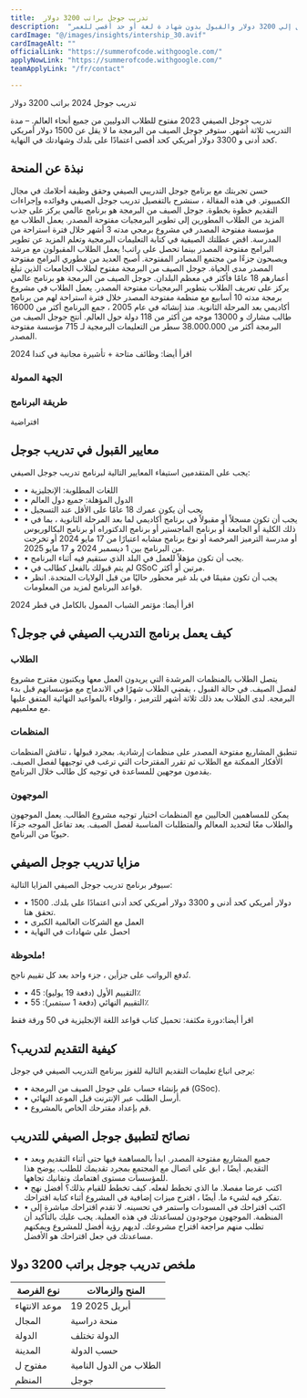 ```yaml
---
title:  تدريب جوجل براتب 3200 دولار 
description:  "تدريب ممول بالكامل من جوجل للطلاب من كل البلاد براتب يصل إلي 3200 دولار والقبول بدون شهاد ة لغة أو حد أقصي للعمر" 
cardImage: "@/images/insights/intership_30.avif" 
cardImageAlt: "" 
officialLink: "https://summerofcode.withgoogle.com/" 
applyNowLink: "https://summerofcode.withgoogle.com/" 
teamApplyLink: "/fr/contact"

---
```


تدريب جوجل 2024 براتب 3200 دولار

تدريب جوجل الصيفي 2023 مفتوح للطلاب الدوليين من جميع أنحاء العالم. – مدة التدريب ثلاثة أشهر. ستوفر جوجل الصيف من البرمجة ما لا يقل عن 1500 دولار أمريكي كحد أدنى و 3300 دولار أمريكي كحد أقصى اعتمادًا على بلدك وشهادتك في النهاية.

## نبذة عن المنحة

حسن تجربتك مع برنامج جوجل التدريبي الصيفي وحقق وظيفة أحلامك في مجال الكمبيوتر. في هذه المقالة ، سنشرح بالتفصيل تدريب جوجل الصيفي وفوائده وإجراءات التقديم خطوة بخطوة. جوجل الصيف من البرمجة هو برنامج عالمي يركز على جذب المزيد من الطلاب المطورين إلى تطوير البرمجيات مفتوحة المصدر. يعمل الطلاب مع مؤسسة مفتوحة المصدر في مشروع برمجي مدته 3 أشهر خلال فترة استراحة من المدرسة. اقض عطلتك الصيفية في كتابة التعليمات البرمجية وتعلم المزيد عن تطوير البرامج مفتوحة المصدر بينما تحصل على راتب! يعمل الطلاب المقبولون مع مرشد ويصبحون جزءًا من مجتمع المصادر المفتوحة. أصبح العديد من مطوري البرامج مفتوحة المصدر مدى الحياة. جوجل الصيف من البرمجة مفتوح لطلاب الجامعات الذين تبلغ أعمارهم 18 عامًا فأكثر في معظم البلدان. جوجل الصيف من البرمجة هو برنامج عالمي يركز على تعريف الطلاب بتطوير البرمجيات مفتوحة المصدر. يعمل الطلاب في مشروع برمجة مدته 10 أسابيع مع منظمة مفتوحة المصدر خلال فترة استراحة لهم من برنامج أكاديمي بعد المرحلة الثانوية. منذ إنشائه في عام 2005 ، جمع البرنامج أكثر من 16000 طالب مشارك و 13000 موجه من أكثر من 118 دولة حول العالم. أنتج جوجل الصيف من البرمجة أكثر من 38.000.000 سطر من التعليمات البرمجية لـ 715 مؤسسة مفتوحة المصدر.

اقرأ أيضا: وظائف متاحة + تأشيرة مجانية في كندا 2024

### الجهة الممولة

### طريقة البرنامج

افتراضية

## معايير القبول في تدريب جوجل

يجب على المتقدمين استيفاء المعايير التالية لبرنامج تدريب جوجل الصيفي:

- • اللغات المطلوبة: الإنجليزية
- • الدول المؤهلة: جميع دول العالم
- • يجب أن يكون عمرك 18 عامًا على الأقل عند التسجيل
- • يجب أن تكون مسجلاً أو مقبولاً في برنامج أكاديمي لما بعد المرحلة الثانوية ، بما في ذلك الكلية أو الجامعة أو برنامج الماجستير أو برنامج الدكتوراه أو برنامج البكالوريوس أو مدرسة الترميز المرخصة أو نوع برنامج مشابه اعتبارًا من 17 مايو 2024 أو تخرجت من البرنامج بين 1 ديسمبر 2024 و 17 مايو 2025.
- • يجب أن تكون مؤهلاً للعمل في البلد الذي ستقيم فيه أثناء البرنامج.
- • لم يتم قبولك بالفعل كطالب في GSoC مرتين أو أكثر.
- • يجب أن تكون مقيمًا في بلد غير محظور حاليًا من قبل الولايات المتحدة. انظر قواعد البرنامج لمزيد من المعلومات.

اقرأ أيضا: مؤتمر الشباب الممول بالكامل في قطر 2024

## كيف يعمل برنامج التدريب الصيفي في جوجل؟

### الطلاب

يتصل الطلاب بالمنظمات المرشدة التي يريدون العمل معها ويكتبون مقترح مشروع لفصل الصيف. في حالة القبول ، يقضي الطلاب شهرًا في الاندماج مع مؤسساتهم قبل بدء البرمجة. لدى الطلاب بعد ذلك ثلاثة أشهر للترميز ، والوفاء بالمواعيد النهائية المتفق عليها مع معلميهم.

### المنظمات

تنطبق المشاريع مفتوحة المصدر على منظمات إرشادية. بمجرد قبولها ، تناقش المنظمات الأفكار الممكنة مع الطلاب ثم تقرر المقترحات التي ترغب في توجيهها لفصل الصيف. يقدمون موجهين للمساعدة في توجيه كل طالب خلال البرنامج.

### الموجهون

يمكن للمساهمين الحاليين مع المنظمات اختيار توجيه مشروع الطالب. يعمل الموجهون والطلاب معًا لتحديد المعالم والمتطلبات المناسبة لفصل الصيف. يعد تفاعل الموجه جزءًا حيويًا من البرنامج.

## مزايا تدريب جوجل الصيفي

سيوفر برنامج تدريب جوجل الصيفي المزايا التالية:

- • 1500 دولار أمريكي كحد أدنى و 3300 دولار أمريكي كحد أدنى اعتمادًا على بلدك. تحقق هنا.
- • العمل مع الشركات العالمية الكبرى
- • احصل على شهادات في النهاية

### ملحوظة!

تُدفع الرواتب على جزأين ، جزء واحد بعد كل تقييم ناجح.

- • التقييم الأول (دفعة 19 يوليو): 45٪
- • التقييم النهائي (دفعة 1 سبتمبر): 55٪

اقرأ أيضا:دورة مكثفة: تحميل كتاب قواعد اللغة الإنجليزية في 50 ورقة فقط

## كيفية التقديم لتدريب؟

يرجى اتباع تعليمات التقديم التالية للفوز ببرنامج التدريب الصيفي في جوجل:

- • قم بإنشاء حساب على جوجل الصيف من البرمجة (GSoc).
- • أرسل الطلب عبر الإنترنت قبل الموعد النهائي.
- • قم بإعداد مقترحك الخاص بالمشروع.

## نصائح لتطبيق جوجل الصيفي للتدريب

- • جميع المشاريع مفتوحة المصدر. ابدأ بالمساهمة فيها حتى أثناء التقديم وبعد التقديم. أيضًا ، ابق على اتصال مع المجتمع بمجرد تقديمك للطلب. يوضح هذا للمؤسسات مستوى اهتمامك وتفانيك تجاهها.
- • اكتب عرضا مفصلا. ما الذي تخطط لفعله. كيف تخطط للقيام بذلك؟ أفضل نهج تفكر فيه لشيء ما. أيضًا ، اقترح ميزات إضافية في المشروع أثناء كتابة اقتراحك.
- • اكتب اقتراحك في المسودات واستمر في تحسينه. لا تقدم اقتراحك مباشرة إلى المنظمة. الموجهون موجودون لمساعدتك في هذه العملية. يجب عليك بالتأكيد أن تطلب منهم مراجعة اقتراح مشروعك. لديهم رؤية أفضل للمشروع ويمكنهم مساعدتك في جعل اقتراحك هو الأفضل.

## ملخص تدريب جوجل براتب 3200 دولا

| نوع الفرصة | المنح والزمالات |
| --- | --- |
| موعد الانتهاء | 19 أبريل 2025 |
| المجال | منحة دراسية |
| الدولة | الدولة تختلف |
| المدينة | حسب الدولة |
| مفتوح ل | الطلاب من الدول النامية |
| المنظم | جوجل |


